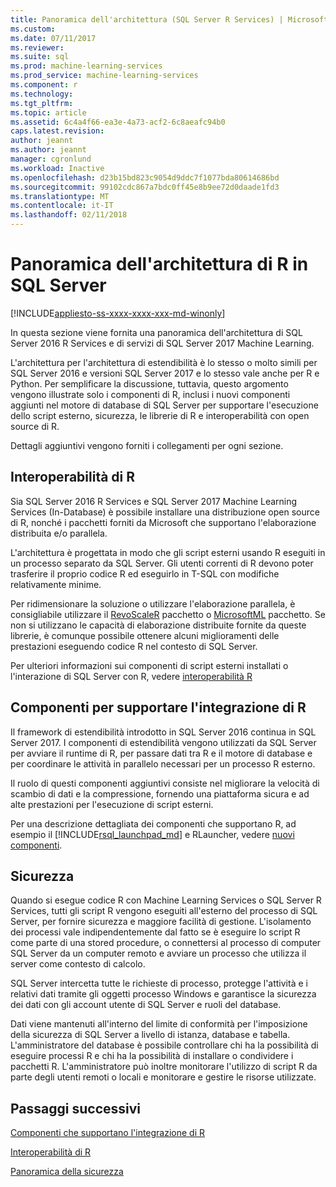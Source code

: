 ```yaml
---
title: Panoramica dell'architettura (SQL Server R Services) | Microsoft Docs
ms.custom: 
ms.date: 07/11/2017
ms.reviewer: 
ms.suite: sql
ms.prod: machine-learning-services
ms.prod_service: machine-learning-services
ms.component: r
ms.technology: 
ms.tgt_pltfrm: 
ms.topic: article
ms.assetid: 6c4a4f66-ea3e-4a73-acf2-6c8aeafc94b0
caps.latest.revision: 
author: jeannt
ms.author: jeannt
manager: cgronlund
ms.workload: Inactive
ms.openlocfilehash: d23b15bd823c9054d9ddc7f1077bda80614686bd
ms.sourcegitcommit: 99102cdc867a7bdc0ff45e8b9ee72d0daade1fd3
ms.translationtype: MT
ms.contentlocale: it-IT
ms.lasthandoff: 02/11/2018
---
```

# <a name="architecture-overview-for-r-in-sql-server"></a>Panoramica dell'architettura di R in SQL Server
[!INCLUDE[appliesto-ss-xxxx-xxxx-xxx-md-winonly](../../includes/appliesto-ss-xxxx-xxxx-xxx-md-winonly.md)]

In questa sezione viene fornita una panoramica dell'architettura di SQL Server 2016 R Services e di servizi di SQL Server 2017 Machine Learning.

L'architettura per l'architettura di estendibilità è lo stesso o molto simili per SQL Server 2016 e versioni SQL Server 2017 e lo stesso vale anche per R e Python. Per semplificare la discussione, tuttavia, questo argomento vengono illustrate solo i componenti di R, inclusi i nuovi componenti aggiunti nel motore di database di SQL Server per supportare l'esecuzione dello script esterno, sicurezza, le librerie di R e interoperabilità con open source di R.

Dettagli aggiuntivi vengono forniti i collegamenti per ogni sezione.

## <a name="r-interoperability"></a>Interoperabilità di R

Sia SQL Server 2016 R Services e SQL Server 2017 Machine Learning Services (In-Database) è possibile installare una distribuzione open source di R, nonché i pacchetti forniti da Microsoft che supportano l'elaborazione distribuita e/o parallela.

L'architettura è progettata in modo che gli script esterni usando R eseguiti in un processo separato da SQL Server. Gli utenti correnti di R devono poter trasferire il proprio codice R ed eseguirlo in T-SQL con modifiche relativamente minime.

Per ridimensionare la soluzione o utilizzare l'elaborazione parallela, è consigliabile utilizzare il [RevoScaleR](https://docs.microsoft.com/r-server/r-reference/revoscaler/revoscaler) pacchetto o [MicrosoftML](https://docs.microsoft.com/r-server/r-reference/microsoftml/microsoftml-package) pacchetto. Se non si utilizzano le capacità di elaborazione distribuite fornite da queste librerie, è comunque possibile ottenere alcuni miglioramenti delle prestazioni eseguendo codice R nel contesto di SQL Server.

Per ulteriori informazioni sui componenti di script esterni installati o l'interazione di SQL Server con R, vedere [interoperabilità R](../../advanced-analytics/r/r-interoperability-in-sql-server.md)

## <a name="components-to-support-r-integration"></a>Componenti per supportare l'integrazione di R

Il framework di estendibilità introdotto in SQL Server 2016 continua in SQL Server 2017. I componenti di estendibilità vengono utilizzati da SQL Server per avviare il runtime di R, per passare dati tra R e il motore di database e per coordinare le attività in parallelo necessari per un processo R esterno.

Il ruolo di questi componenti aggiuntivi consiste nel migliorare la velocità di scambio di dati e la compressione, fornendo una piattaforma sicura e ad alte prestazioni per l'esecuzione di script esterni.

Per una descrizione dettagliata dei componenti che supportano R, ad esempio il [!INCLUDE[rsql_launchpad_md](../../includes/rsql-launchpad-md.md)] e RLauncher, vedere [nuovi componenti](../../advanced-analytics/r/new-components-in-sql-server-to-support-r.md).

## <a name="security"></a>Sicurezza

Quando si esegue codice R con Machine Learning Services o SQL Server R Services, tutti gli script R vengono eseguiti all'esterno del processo di SQL Server, per fornire sicurezza e maggiore facilità di gestione. L'isolamento dei processi vale indipendentemente dal fatto se è eseguire lo script R come parte di una stored procedure, o connettersi al processo di computer SQL Server da un computer remoto e avviare un processo che utilizza il server come contesto di calcolo.

SQL Server intercetta tutte le richieste di processo, protegge l'attività e i relativi dati tramite gli oggetti processo Windows e garantisce la sicurezza dei dati con gli account utente di SQL Server e ruoli del database.

Dati viene mantenuti all'interno del limite di conformità per l'imposizione della sicurezza di SQL Server a livello di istanza, database e tabella. L'amministratore del database è possibile controllare chi ha la possibilità di eseguire processi R e chi ha la possibilità di installare o condividere i pacchetti R. L'amministratore può inoltre monitorare l'utilizzo di script R da parte degli utenti remoti o locali e monitorare e gestire le risorse utilizzate.

## <a name="next-steps"></a>Passaggi successivi

[Componenti che supportano l'integrazione di R](new-components-in-sql-server-to-support-r.md)

[Interoperabilità di R](r-interoperability-in-sql-server.md)

[Panoramica della sicurezza](security-overview-sql-server-r.md)
